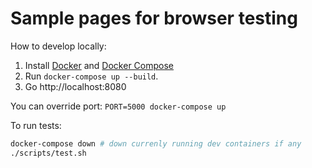 # Sample pages for browser testing

How to develop locally:

1. Install [Docker](https://www.docker.com/) and [Docker Compose](https://docs.docker.com/compose/install/)
2. Run `docker-compose up --build`.
3. Go http://localhost:8080

You can override port: `PORT=5000 docker-compose up`

To run tests:

```sh
docker-compose down # down currenly running dev containers if any
./scripts/test.sh
```
